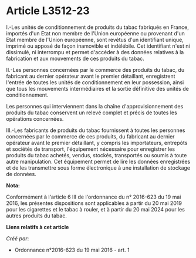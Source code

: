 # Article L3512-23

I.-Les unités de conditionnement de produits du tabac fabriqués en France, importés d'un Etat non membre de l'Union
européenne ou provenant d'un Etat membre de l'Union européenne, sont revêtus d'un identifiant unique, imprimé ou apposé de
façon inamovible et indélébile. Cet identifiant n'est ni dissimulé, ni interrompu et permet d'accéder à des données relatives
à la fabrication et aux mouvements de ces produits du tabac. 

II.-Les personnes concernées par le commerce des produits du tabac, du fabricant au dernier opérateur avant le premier
détaillant, enregistrent l'entrée de toutes les unités de conditionnement en leur possession, ainsi que tous les mouvements
intermédiaires et la sortie définitive des unités de conditionnement. 

Les personnes qui interviennent dans la chaîne d'approvisionnement des produits du tabac conservent un relevé complet et
précis de toutes les opérations concernées. 

III.-Les fabricants de produits du tabac fournissent à toutes les personnes concernées par le commerce de ces produits, du
fabricant au dernier opérateur avant le premier détaillant, y compris les importateurs, entrepôts et sociétés de transport,
l'équipement nécessaire pour enregistrer les produits du tabac achetés, vendus, stockés, transportés ou soumis à toute autre
manipulation. Cet équipement permet de lire les données enregistrées et de les transmettre sous forme électronique à une
installation de stockage de données.

**Nota:**

Conformément à l'article 6 III de l'ordonnance du n° 2016-623 du 19 mai 2016, les présentes dispositions sont applicables à
partir du 20 mai 2019 pour les cigarettes et le tabac à rouler, et à partir du 20 mai 2024 pour les autres produits du tabac.

**Liens relatifs à cet article**

_Créé par_:

  - Ordonnance n°2016-623 du 19 mai 2016 - art. 1
